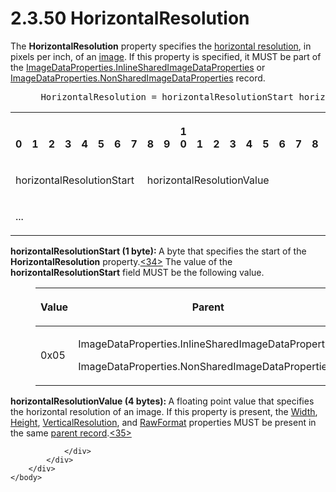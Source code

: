 <html dir="LTR" xmlns:mshelp="http://msdn.microsoft.com/mshelp" xmlns:ddue="http://ddue.schemas.microsoft.com/authoring/2003/5" xmlns:xlink="http://www.w3.org/1999/xlink" xmlns:tool="http://www.microsoft.com/tooltip">
    <head>
        <meta http-equiv="Content-Type" content="text/html; CHARSET=utf-8"></meta>
        <meta name="save" content="history"></meta>
        <title>2.3.50 HorizontalResolution</title>
        <xml>
            <mshelp:toctitle title="2.3.50 HorizontalResolution"></mshelp:toctitle>
            <mshelp:rltitle title="[MS-RPL]: HorizontalResolution"></mshelp:rltitle>
            <mshelp:keyword index="A" term="22e8bc7e-11b3-45d7-9a06-fe19d35b73f2"></mshelp:keyword>
            <mshelp:attr name="DCSext.ContentType" value="open specification"></mshelp:attr>
            <mshelp:attr name="AssetID" value="22e8bc7e-11b3-45d7-9a06-fe19d35b73f2"></mshelp:attr>
            <mshelp:attr name="TopicType" value="kbRef"></mshelp:attr>
            <mshelp:attr name="DCSext.Title" value="[MS-RPL]: HorizontalResolution" />
        </xml>
    </head>
    <body>
        <div id="header">
            <h1 class="heading">2.3.50 HorizontalResolution</h1>
        </div>
        <div id="mainSection">
            <div id="mainBody">
                <div id="allHistory" class="saveHistory"></div>
                <div id="sectionSection0" class="section" name="collapseableSection">
                    

<p>The <b>HorizontalResolution</b> property specifies the <a href="75ae48f7-746b-4b41-919c-6699fa28b3ef.html#gt_b01e78a2-0923-4658-98f5-8033209d9f3c">horizontal resolution</a>, in
pixels per inch, of an <a href="75ae48f7-746b-4b41-919c-6699fa28b3ef.html#gt_d6b55d1e-aea6-4b7e-a23d-c0de845e0b50">image</a>.
If this property is specified, it MUST be part of the <a href="1b93acb6-ccb8-494f-abe9-797e9d3ab199.html">ImageDataProperties.InlineSharedImageDataProperties</a>
or <a href="cd824380-615e-4259-9193-320c0992eb47.html">ImageDataProperties.NonSharedImageDataProperties</a>
record.           </p>

<dl>
<dd>
<div><pre> HorizontalResolution = horizontalResolutionStart horizontalResolutionValue
</pre></div>
</dd></dl>

<table>
 <tr>
  <th><p><br>0</p></th>
  <th><p><br>1</p></th>
  <th><p><br>2</p></th>
  <th><p><br>3</p></th>
  <th><p><br>4</p></th>
  <th><p><br>5</p></th>
  <th><p><br>6</p></th>
  <th><p><br>7</p></th>
  <th><p><br>8</p></th>
  <th><p><br>9</p></th>
  <th><p>1<br>0</p></th>
  <th><p><br>1</p></th>
  <th><p><br>2</p></th>
  <th><p><br>3</p></th>
  <th><p><br>4</p></th>
  <th><p><br>5</p></th>
  <th><p><br>6</p></th>
  <th><p><br>7</p></th>
  <th><p><br>8</p></th>
  <th><p><br>9</p></th>
  <th><p>2<br>0</p></th>
  <th><p><br>1</p></th>
  <th><p><br>2</p></th>
  <th><p><br>3</p></th>
  <th><p><br>4</p></th>
  <th><p><br>5</p></th>
  <th><p><br>6</p></th>
  <th><p><br>7</p></th>
  <th><p><br>8</p></th>
  <th><p><br>9</p></th>
  <th><p>3<br>0</p></th>
  <th><p><br>1</p></th>
 </tr>
 <tr>
  <td colspan="8">
  <p>horizontalResolutionStart</p>
  </td>
  <td colspan="24">
  <p>horizontalResolutionValue</p>
  </td>
 </tr>
 <tr>
  <td colspan="8">
  <p>...</p>
  </td>
  
 </tr>
</table>

<p><b>horizontalResolutionStart (1 byte): </b>A byte
that specifies the start of the <b>HorizontalResolution</b> property.<a id="Appendix_A_Target_34"></a><a href="1d022514-2a2f-41df-b2f8-36f19e474fa5.html#Appendix_A_34" aria-label="Product behavior note 34">&lt;34&gt;</a> The value of the <b>horizontalResolutionStart</b>
field MUST be the following value.</p>

<dl>
<dd>
<table>
 <thead>
  <tr>
   <th>
   <p>Value</p>
   </th>
   <th>
   <p>Parent</p>
   </th>
  </tr>
 </thead>
 <tr>
  <td>
  <p>0x05</p>
  </td>
  <td>
  <p>ImageDataProperties.InlineSharedImageDataProperties</p>
  <p>ImageDataProperties.NonSharedImageDataProperties</p>
  </td>
 </tr>
</table>
</dd></dl>

<p><b>horizontalResolutionValue (4 bytes): </b>A
floating point value that specifies the horizontal resolution of an image. If
this property is present, the <a href="c8b60e59-5d3a-4f95-9e2e-fd26420a95e0.html">Width</a>, <a href="df859de5-ddf6-4db4-9e4e-40e37bedaace.html">Height</a>, <a href="352ea4d4-5cf3-418b-9211-51ff3f3c0d62.html">VerticalResolution</a>, and <a href="2430b5fb-8784-4723-b508-cf5996da7c9f.html">RawFormat</a> properties MUST
be present in the same <a href="75ae48f7-746b-4b41-919c-6699fa28b3ef.html#gt_8502cabb-8fac-401a-93da-3ca2ad4ddf75">parent
record</a>.<a id="Appendix_A_Target_35"></a><a href="1d022514-2a2f-41df-b2f8-36f19e474fa5.html#Appendix_A_35" aria-label="Product behavior note 35">&lt;35&gt;</a></p>


                </div>
            </div>
        </div>
    </body>
</html>